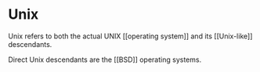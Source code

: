 # Unix

Unix refers to both the actual UNIX [[operating system]] and its [[Unix-like]] descendants.

Direct Unix descendants are the [[BSD]] operating systems.

